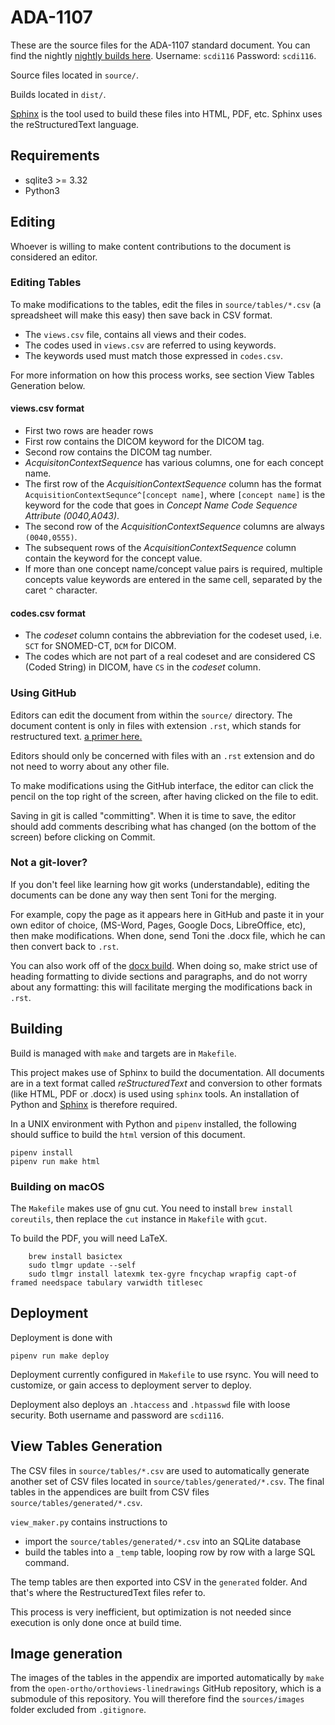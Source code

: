 # ADA-1107

These are the source files for the ADA-1107 standard document. You can find the nightly [nightly builds here](http://brillig.org/~afm/ada-1107/html/index.html). Username: `scdi116` Password: `scdi116`.

Source files located in `source/`.

Builds located in `dist/`.

[Sphinx](https://www.sphinx-doc.org/) is the tool used to build these files into
HTML, PDF, etc. Sphinx uses the reStructuredText language.


## Requirements

* sqlite3 >= 3.32
* Python3

## Editing

Whoever is willing to make content contributions to the document is considered
an editor.

### Editing Tables

To make modifications to the tables, edit the files in `source/tables/*.csv` (a spreadsheet will make this easy) then save back in CSV format.

- The `views.csv` file, contains all views and their codes.
- The codes used in `views.csv` are referred to using keywords.
- The keywords used must match those expressed in `codes.csv`.

For more information on how this process works, see section View Tables Generation below.

#### views.csv format

- First two rows are header rows
- First row contains the DICOM keyword for the DICOM tag.
- Second row contains the DICOM tag number.
- _AcquisitonContextSequence_ has various columns, one for each concept name.
- The first row of the _AcquisitionContextSequence_ column has the format `AcquisitionContextSequnce^[concept name]`, where `[concept name]` is the keyword for the code that goes in _Concept Name Code Sequence Attribute (0040,A043)_.
- The second row of the _AcquisitionContextSequence_ columns are always `(0040,0555)`.
- The subsequent rows of the _AcquisitionContextSequence_ column contain the keyword for the concept value.
- If more than one concept name/concept value pairs is required, multiple concepts value keywords are entered in the same cell, separated by the caret `^` character.

#### codes.csv format

- The _codeset_ column contains the abbreviation for the codeset used, i.e. `SCT` for SNOMED-CT, `DCM` for DICOM.
- The codes which are not part of a real codeset and are considered CS (Coded String) in DICOM, have `CS` in the _codeset_ column.

### Using GitHub

Editors can edit the document from within the `source/` directory. The document
content is only in files with extension `.rst`, which stands for restructured
text. [a primer
here.](https://www.sphinx-doc.org/en/master/usage/restructuredtext/basics.html)

Editors should only be concerned with files with an `.rst` extension and do not
need to worry about any other file.

To make modifications using the GitHub interface, the editor can click the
pencil on the top right of the screen, after having clicked on the file to edit.

Saving in git is called "committing". When it is time to save, the editor should
add comments describing what has changed (on the bottom of the screen) before
clicking on Commit.

### Not a git-lover?

If you don't feel like learning how git works (understandable), editing the
documents can be done any way then sent Toni for the merging. 

For example, copy the page as it appears here in GitHub and paste it in your own
editor of choice, (MS-Word, Pages, Google Docs, LibreOffice, etc), then make
modifications. When done, send Toni the .docx file, which he can then convert
back to `.rst`.

You can also work off of the [docx
build](http://brillig.org/~afm/ada-1107/docx/ADA-1107.docx). When doing so, make
strict use of heading formatting to divide sections and paragraphs, and do not
worry about any formatting: this will facilitate merging the modifications back
in `.rst`.

## Building

Build is managed with `make` and targets are in `Makefile`.

This project makes use of Sphinx to build the documentation. All documents are
in a text format called _reStructuredText_ and conversion to other formats (like
HTML, PDF or .docx) is used using `sphinx` tools. An installation of Python and
[Sphinx](https://www.sphinx-doc.org/) is therefore required.

In a UNIX environment with Python and `pipenv` installed, the following should
suffice to build the `html` version of this document.

    pipenv install
    pipenv run make html

### Building on macOS

The `Makefile` makes use of gnu cut. You need to install `brew install coreutils`, then replace the `cut` instance in `Makefile` with `gcut`.

To build the PDF, you will need LaTeX. 

        brew install basictex
        sudo tlmgr update --self
        sudo tlmgr install latexmk tex-gyre fncychap wrapfig capt-of framed needspace tabulary varwidth titlesec

## Deployment

Deployment is done with

    pipenv run make deploy

Deployment currently configured in `Makefile` to use rsync. You will need to
customize, or gain access to deployment server to deploy.

Deployment also deploys an `.htaccess` and `.htpasswd` file with loose security.
Both username and password are `scdi116`.

## View Tables Generation

The CSV files in `source/tables/*.csv` are used to automatically generate another set of CSV files located in `source/tables/generated/*.csv`. The final tables in the appendices are built from CSV files `source/tables/generated/*.csv`. 

`view_maker.py` contains instructions to 

- import the `source/tables/generated/*.csv` into an SQLite database
- build the tables into a `_temp` table, looping row by row with a large SQL command.

The temp tables are then exported into CSV in the `generated` folder. And that's where the RestructuredText files refer to.

This process is very inefficient, but optimization is not needed since execution is only done once at build time.

## Image generation

The images of the tables in the appendix are imported automatically by `make` from the `open-ortho/orthoviews-linedrawings` GitHub repository, which is a submodule of this repository. You will therefore find  the `sources/images` folder excluded from `.gitignore`.